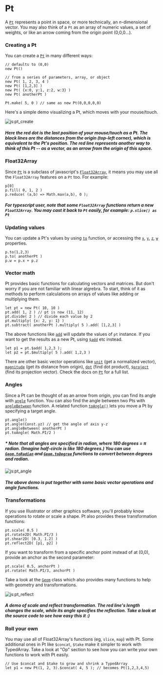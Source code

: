 # Pt

A [`Pt`](#pt-pt) represents a point in space, or more technically, an _n_-dimensional vector. You may also think of a `Pt` as an array of numeric values, a set of weights, or like an arrow coming from the origin point (0,0,0...). 

### Creating a Pt

You can create a [`Pt`](#pt-pt) in many different ways:
```
// defaults to (0,0)
new Pt() 

// from a series of parameters, array, or object
new Pt( 1, 2, 3, 4 )  
new Pt( [1,2,3] ) 
new Pt( {x:0, y:1, z:2, w:3} )
new Pt( anotherPt ) 

Pt.make( 5, 0 ) // same as new Pt(0,0,0,0,0)
```

Here's a simple demo visualizing a Pt, which moves with your mouse/touch. 

![js:pt_create](./assets/bg.png)

##### Here the red dot is the last position of your mouse/touch as a Pt. The black lines are the distances from the origin (top-left corner), which is equivalent to the Pt's position. The red line represents another way to think of this Pt -- as a vector, as an arrow from the origin of this space.

### Float32Array

Since [`Pt`](#pt-pt) is a subclass of javascript's [`Float32Array`](https://developer.mozilla.org/en-US/docs/Web/JavaScript/Reference/Global_Objects/Float32Array), it means you may use all the `Float32Array` features on a `Pt` too. For example:
```
p[0]
p.fill( 0, 1, 2 )
p.reduce( (a,b) => Math.max(a,b), 0 );
```

##### For typescript user, note that some `Float32Array` functions return a new `Float32Array`. You may cast it back to `Pt` easily, for example: `p.slice() as Pt`

### Updating values

You can update a Pt's values by using [`to`](#pt-pt) function, or accessing the [`x`](#pt-pt), [`y`](#pt-pt), [`z`](#pt-pt), [`w`](#pt-pt) properties.
```
p.to(1,2,3)
p.to( anotherPt )
p.w = p.x + p.z
```
### Vector math
Pt provides basic functions for calculating vectors and matrices. But don't worry if you are not familiar wtih linear algrebra. To start, think of it as methods to perform calculations on arrays of values like adding or multiplying them. 
```
let pt = new Pt( 10, 10 )
pt.add( 1, 2 ) // pt is now (11, 12)
pt.divide( 2 ) // divide each value by 2
pt.multiply( {x: 2, y: 1} )
pt.subtract( anotherPt ).multiply( 5 ).add( [1,2,3] )
```
The above functions like [`add`](#pt-pt) will update the values of `pt` instance. If you want to get the results as a new Pt, using [`$add`](#pt-pt) etc instead.
```
let p1 = pt.$add( 1,2,3 );
let p2 = pt.$multiply( 5 ).add( 1,2,3 )

```
There are other basic vector operations like [`unit`](#pt-pt) (get a normalized vector), [`magnitude`](#pt-pt) (get its distance from origin), [`dot`](#pt-pt) (find dot product), [`$project`](#pt-pt) (find its projection vector). Check the docs on [`Pt`](#pt-pt) for a full list.

### Angles
Since a Pt can be thought of as an arrow from origin, you can find its angle with [`angle`](#pt-pt) function. You can also find the angle between two Pts with [`angleBetween`](#pt-pt) function. A related function [`toAngle()`](#pt-pt) lets you move a Pt by specifying a target angle.
```
pt.angle()
pt.angle(Const.yz) // get the angle of axis y-z
pt.angleBetween( anotherPt )
pt.toAngle( Math.PI/2 )
```

##### * Note that all angles are specified in radian, where 180 degrees = _π_ radian. (Imagine half-circle is like 180 degrees.) You can use [`Geom.toRadian`](#op-geom) and [`Geom.toDegree`](#op-geom) functions to convert between degrees and radian.

![js:pt_angle](./assets/bg.png)

##### The above demo is put together with some basic vector operations and angle functions.

### Transformations

If you use Illustrator or other graphics software, you'll probably know operations to rotate or scale a shape. Pt also provides these transformation functions:
```
pt.scale( 0.5 )
pt.rotate2D( Math.PI/3 )
pt.shear2D( [0.3, 1.2] )
pt.reflect2D( [p1, p2] ) 
```

If you want to transform from a specific anchor point instead of at (0,0), provide an anchor as the second parameter:
```
pt.scale( 0.5, anchorPt )
pt.rotate( Math.PI/3, anchorPt )
```

Take a look at the [`Geom`](#op-geom) class which also provides many functions to help with geometry and transformations.

![js:pt_reflect](./assets/bg.png)

##### A demo of scale and reflect transformation. The red line's length changes the scale, while its angle specifies the reflection. Take a look at the source code to see how easy this it :)

### Roll your own

You may use all of Float32Array's functions (eg, `slice`, `map`) with Pt. Some additional ones in Pt like `$concat`, `$take` make it simpler to work with TypedArray. Take a look at "Op" section to see how you can write your own functions to work with Pt easily.
```
// Use $concat and $take to grow and shrink a TypedArray 
let p1 = new Pt(1, 2, 3).$concat( 4, 5 ); // becomes Pt(1,2,3,4,5)
```
